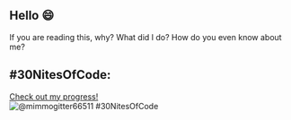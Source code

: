 ## Hello 😄
 If you are reading this, why?
 What did I do? 
How do you even know about me?
## #30NitesOfCode:
  [Check out my progress!](https://www.codedex.io/@mimmogitter66511/30-nites-of-code)  
  ![@mimmogitter66511 #30NitesOfCode](https://www.codedex.io/api/petStatus?user=mimmogitter66511)

<!--
**Mimmo-gitter/Mimmo-gitter** is a ✨ _special_ ✨ repository because its `README.md` (this file) appears on your GitHub profile.

Here are some ideas to get you started:

- 🔭 I’m currently working on ...
- 🌱 I’m currently learning ...
- 👯 I’m looking to collaborate on ...
- 🤔 I’m looking for help with ...
- 💬 Ask me about ...
- 📫 How to reach me: ...
- 😄 Pronouns: ...
- ⚡ Fun fact: ...
-->
